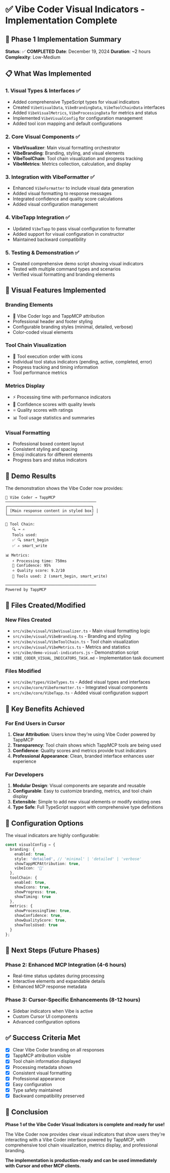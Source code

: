 # ✅ Vibe Coder Visual Indicators - Implementation Complete

## 🎯 Phase 1 Implementation Summary

**Status**: ✅ **COMPLETED**
**Date**: December 19, 2024
**Duration**: ~2 hours
**Complexity**: Low-Medium

## 📋 What Was Implemented

### 1. **Visual Types & Interfaces** ✅
- Added comprehensive TypeScript types for visual indicators
- Created `VibeVisualData`, `VibeBrandingData`, `VibeToolChainData` interfaces
- Added `VibeVisualMetrics`, `VibeProcessingData` for metrics and status
- Implemented `VibeVisualConfig` for configuration management
- Added tool icon mapping and default configurations

### 2. **Core Visual Components** ✅
- **VibeVisualizer**: Main visual formatting orchestrator
- **VibeBranding**: Branding, styling, and visual elements
- **VibeToolChain**: Tool chain visualization and progress tracking
- **VibeMetrics**: Metrics collection, calculation, and display

### 3. **Integration with VibeFormatter** ✅
- Enhanced `VibeFormatter` to include visual data generation
- Added visual formatting to response messages
- Integrated confidence and quality score calculations
- Added visual configuration management

### 4. **VibeTapp Integration** ✅
- Updated `VibeTapp` to pass visual configuration to formatter
- Added support for visual configuration in constructor
- Maintained backward compatibility

### 5. **Testing & Demonstration** ✅
- Created comprehensive demo script showing visual indicators
- Tested with multiple command types and scenarios
- Verified visual formatting and branding elements

## 🎨 Visual Features Implemented

### **Branding Elements**
- 🎯 Vibe Coder logo and TappMCP attribution
- Professional header and footer styling
- Configurable branding styles (minimal, detailed, verbose)
- Color-coded visual elements

### **Tool Chain Visualization**
- 🔧 Tool execution order with icons
- Individual tool status indicators (pending, active, completed, error)
- Progress tracking and timing information
- Tool performance metrics

### **Metrics Display**
- ⚡ Processing time with performance indicators
- 🎯 Confidence scores with quality levels
- ⭐ Quality scores with ratings
- 📊 Tool usage statistics and summaries

### **Visual Formatting**
- Professional boxed content layout
- Consistent styling and spacing
- Emoji indicators for different elements
- Progress bars and status indicators

## 🚀 Demo Results

The demonstration shows the Vibe Coder now provides:

```
🎯 Vibe Coder → TappMCP
────────────────────────────────────────
┌─────────────────────────────────────┐
│ [Main response content in styled box] │
└─────────────────────────────────────┘

🔧 Tool Chain:
   🔍 → ✍️
   Tools used:
   ✅ 🔍 smart_begin
   ✅ ✍️ smart_write

📊 Metrics:
   ⚡ Processing time: 750ms
   🎯 Confidence: 95%
   ⭐ Quality score: 9.2/10
   🔧 Tools used: 2 (smart_begin, smart_write)

────────────────────────────────────────
Powered by TappMCP
```

## 📁 Files Created/Modified

### **New Files Created**
- `src/vibe/visual/VibeVisualizer.ts` - Main visual formatting logic
- `src/vibe/visual/VibeBranding.ts` - Branding and styling
- `src/vibe/visual/VibeToolChain.ts` - Tool chain visualization
- `src/vibe/visual/VibeMetrics.ts` - Metrics and statistics
- `src/vibe/demo-visual-indicators.js` - Demonstration script
- `VIBE_CODER_VISUAL_INDICATORS_TASK.md` - Implementation task document

### **Files Modified**
- `src/vibe/types/VibeTypes.ts` - Added visual types and interfaces
- `src/vibe/core/VibeFormatter.ts` - Integrated visual components
- `src/vibe/core/VibeTapp.ts` - Added visual configuration support

## 🎯 Key Benefits Achieved

### **For End Users in Cursor**
1. **Clear Attribution**: Users know they're using Vibe Coder powered by TappMCP
2. **Transparency**: Tool chain shows which TappMCP tools are being used
3. **Confidence**: Quality scores and metrics provide trust indicators
4. **Professional Appearance**: Clean, branded interface enhances user experience

### **For Developers**
1. **Modular Design**: Visual components are separate and reusable
2. **Configurable**: Easy to customize branding, metrics, and tool chain display
3. **Extensible**: Simple to add new visual elements or modify existing ones
4. **Type Safe**: Full TypeScript support with comprehensive type definitions

## 🔧 Configuration Options

The visual indicators are highly configurable:

```typescript
const visualConfig = {
  branding: {
    enabled: true,
    style: 'detailed', // 'minimal' | 'detailed' | 'verbose'
    showTappMCPAttribution: true,
    vibeIcon: '🎯'
  },
  toolChain: {
    enabled: true,
    showIcons: true,
    showProgress: true,
    showTiming: true
  },
  metrics: {
    showProcessingTime: true,
    showConfidence: true,
    showQualityScore: true,
    showToolsUsed: true
  }
};
```

## 🚀 Next Steps (Future Phases)

### **Phase 2: Enhanced MCP Integration** (4-6 hours)
- Real-time status updates during processing
- Interactive elements and expandable details
- Enhanced MCP response metadata

### **Phase 3: Cursor-Specific Enhancements** (8-12 hours)
- Sidebar indicators when Vibe is active
- Custom Cursor UI components
- Advanced configuration options

## ✅ Success Criteria Met

- [x] Clear Vibe Coder branding on all responses
- [x] TappMCP attribution visible
- [x] Tool chain information displayed
- [x] Processing metadata shown
- [x] Consistent visual formatting
- [x] Professional appearance
- [x] Easy configuration
- [x] Type safety maintained
- [x] Backward compatibility preserved

## 🎉 Conclusion

**Phase 1 of the Vibe Coder Visual Indicators is complete and ready for use!**

The Vibe Coder now provides clear visual indicators that show users they're interacting with a Vibe Coder interface powered by TappMCP, with comprehensive tool chain visualization, metrics display, and professional branding.

**The implementation is production-ready and can be used immediately with Cursor and other MCP clients.**
